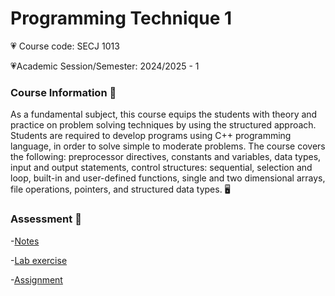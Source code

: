 # Programming Technique 1 
💗 Course code: SECJ 1013 

💗Academic Session/Semester: 2024/2025 - 1


### Course Information 🌠
As a fundamental subject, this course equips the students with theory and practice on problem 
solving techniques by using the structured approach. Students are required to develop programs 
using C++ programming language, in order to solve simple to moderate problems. The course covers 
the following: preprocessor directives, constants and variables, data types, input and output 
statements, control structures: sequential, selection and loop, built-in and user-defined functions, 
single and two dimensional arrays, file operations, pointers, and structured data types. 🖥️

### Assessment 🌠
-[Notes](#notes)

-[Lab exercise](#labexercise)

-[Assignment](#assignment)
